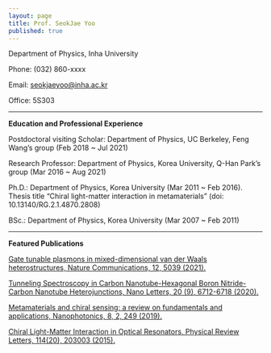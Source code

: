 ```yaml
---
layout: page
title: Prof. SeokJae Yoo
published: true
---
```


Department of Physics, Inha University

Phone: (032) 860-xxxx

Email: seokjaeyoo@inha.ac.kr

Office: 5S303

---
__Education and Professional Experience__

Postdoctoral visiting Scholar: Department of Physics, UC Berkeley, Feng Wang’s group (Feb 2018 ~ Jul 2021)

Research Professor: Department of Physics, Korea University, Q-Han Park’s group (Mar 2016 ~ Aug 2021)

Ph.D.: Department of Physics, Korea University (Mar 2011 ~ Feb 2016). Thesis title “Chiral light-matter interaction in metamaterials” (doi: 10.13140/RG.2.1.4870.2808)

BSc.: Department of Physics, Korea University (Mar 2007 ~ Feb 2011)

---
__Featured Publications__

[Gate tunable plasmons in mixed-dimensional van der Waals heterostructures, Nature Communications, 12, 5039 (2021).](https://www.nature.com/articles/s41467-021-25269-0)

[Tunneling Spectroscopy in Carbon Nanotube-Hexagonal Boron Nitride-Carbon Nanotube Heterojunctions, Nano Letters, 20 (9), 6712-6718 (2020).](https://doi.org/10.1021/acs.nanolett.0c02585)

[Metamaterials and chiral sensing: a review on fundamentals and applications, Nanophotonics, 8, 2, 249 (2019).](https://doi.org/10.1515/nanoph-2018-0167)

[Chiral Light-Matter Interaction in Optical Resonators, Physical Review Letters, 114(20), 203003 (2015).](https://doi.org/10.1103/PhysRevLett.114.203003)
